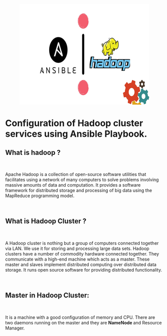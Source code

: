<div>
  <p align="center">
    <img src="https://github.com/yagyandatta/-Automating-Hadoop-Using-Ansible/blob/master/2ea70ab1.webp" width="414" height="320" />
  </p>
</div>

<div>
  <p align="center">
   <h1>Configuration of Hadoop cluster services using Ansible Playbook. </h1>
  </p>
</div>

<div>
  <h2> <b> What is hadoop ? </b></h2> <br>
  <p>Apache Hadoop is a collection of open-source software utilities that facilitates using a network of many computers to solve problems involving massive amounts of data and computation. It provides a software framework for distributed storage and processing of big data using the MapReduce programming model. </p> <br>
  <h2><b> What is Hadoop Cluster ? </b></h2> <br>
  <p> A Hadoop cluster is nothing but a group of computers connected together via LAN. We use it for storing and processing large data sets. Hadoop clusters have a number of commodity hardware connected together. They communicate with a high-end machine which acts as a master. These master and slaves implement distributed computing over distributed data storage. It runs open source software for providing distributed functionality. </p> <br>
  <h2> <b> Master in Hadoop Cluster: </b></h2>
  <br> <p> It is a machine with a good configuration of memory and CPU. There are two daemons running on the master and they are <b> NameNode </b> and Resource Manager. </p>
  
</div>
